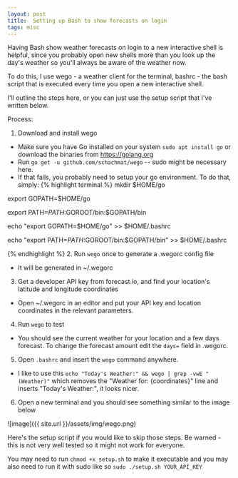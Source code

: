 ```yaml
---
layout: post
title:  Setting up Bash to show forecasts on login
tags: misc
---
```


Having Bash show weather forecasts on login to a new interactive shell is helpful, since you probably open new shells more than you look up the day's weather so you'll always be aware of the weather now.

To do this, I use wego - a weather client for the terminal, bashrc - the bash script that is executed every time you open a new interactive shell. 

I'll outline the steps here, or you can just use the setup script that I've written below.

Process:

1. Download and install wego
  - Make sure you have Go installed on your system `sudo apt install go` or download the binaries from https://golang.org
  - Run `go get -u github.com/schachmat/wego` -- sudo might be necessary here.
  - If that fails, you probably need to setup your go environment. To do that, simply: 
  {% highlight terminal %}
  mkdir $HOME/go

  export GOPATH=$HOME/go

  export PATH=$PATH:$GOROOT/bin:$GOPATH/bin

  echo "export GOPATH=$HOME/go" >> $HOME/.bashrc

  echo "export PATH=$PATH:$GOROOT/bin:$GOPATH/bin" >> $HOME/.bashrc

  {% endhighlight %}
2. Run `wego` once to generate a .wegorc config file
  - It will be generated in ~/.wegorc
3. Get a developer API key from forecast.io, and find your location's latitude and longitude coordinates
  - Open ~/.wegorc in an editor and put your API key and location coordinates in the relevant parameters.
4. Run `wego` to test
  - You should see the current weather for your location and a few days forecast.  To change the forecast amount edit the `days=` field in .wegorc.
5. Open `.bashrc` and insert the `wego` command anywhere.
  - I like to use this `echo "Today's Weather:" && wego | grep -vwE "(Weather)"` which removes the "Weather for: {coordinates}" line and inserts "Today's Weather:", it looks nicer.
6. Open a new terminal and you should see something similar to the image below

![image]({{ site.url }}/assets/img/wego.png)


Here's the setup script if you would like to skip those steps. Be warned - this is not very well tested so it might not work for everyone.

You may need to run `chmod +x setup.sh` to make it executable and you may also need to run it with sudo like so `sudo ./setup.sh YOUR_API_KEY`

<script src="https://gist.github.com/alec-chan/13c3b16d394152c0e9d864d42cd65cef.js"></script>
